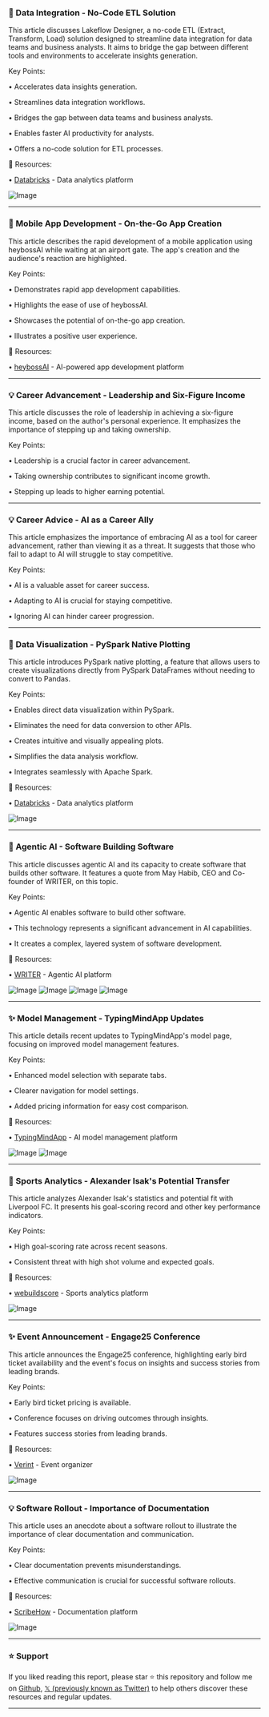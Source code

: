 ### 🤖 Data Integration - No-Code ETL Solution

This article discusses Lakeflow Designer, a no-code ETL (Extract, Transform, Load) solution designed to streamline data integration for data teams and business analysts.  It aims to bridge the gap between different tools and environments to accelerate insights generation.

Key Points:

• Accelerates data insights generation.


• Streamlines data integration workflows.


• Bridges the gap between data teams and business analysts.


• Enables faster AI productivity for analysts.


• Offers a no-code solution for ETL processes.



🔗 Resources:

• [Databricks](https://x.com/databricks) - Data analytics platform


![Image](https://pbs.twimg.com/media/Gt-z3hjXMAA2WvH?format=png&name=small)


---
### 🚀 Mobile App Development - On-the-Go App Creation

This article describes the rapid development of a mobile application using heybossAI while waiting at an airport gate.  The app's creation and the audience's reaction are highlighted.

Key Points:

• Demonstrates rapid app development capabilities.


• Highlights the ease of use of heybossAI.


• Showcases the potential of on-the-go app creation.


• Illustrates a positive user experience.



🔗 Resources:

• [heybossAI](https://x.com/heybossAI) - AI-powered app development platform


---
### 💡 Career Advancement - Leadership and Six-Figure Income

This article discusses the role of leadership in achieving a six-figure income, based on the author's personal experience. It emphasizes the importance of stepping up and taking ownership.

Key Points:

• Leadership is a crucial factor in career advancement.


• Taking ownership contributes to significant income growth.


• Stepping up leads to higher earning potential.



---
### 💡 Career Advice - AI as a Career Ally

This article emphasizes the importance of embracing AI as a tool for career advancement, rather than viewing it as a threat. It suggests that those who fail to adapt to AI will struggle to stay competitive.

Key Points:

• AI is a valuable asset for career success.


• Adapting to AI is crucial for staying competitive.


• Ignoring AI can hinder career progression.



---
### 🤖 Data Visualization - PySpark Native Plotting

This article introduces PySpark native plotting, a feature that allows users to create visualizations directly from PySpark DataFrames without needing to convert to Pandas.

Key Points:

• Enables direct data visualization within PySpark.


• Eliminates the need for data conversion to other APIs.


• Creates intuitive and visually appealing plots.


• Simplifies the data analysis workflow.


• Integrates seamlessly with Apache Spark.



🔗 Resources:

• [Databricks](https://x.com/databricks) - Data analytics platform


![Image](https://pbs.twimg.com/media/Gt54d9YWEAACv62?format=jpg&name=small)


---
### 🤖 Agentic AI - Software Building Software

This article discusses agentic AI and its capacity to create software that builds other software. It features a quote from May Habib, CEO and Co-founder of WRITER, on this topic.

Key Points:

• Agentic AI enables software to build other software.


• This technology represents a significant advancement in AI capabilities.


• It creates a complex, layered system of software development.



🔗 Resources:

• [WRITER](https://x.com/Get_Writer) - Agentic AI platform


![Image](https://pbs.twimg.com/media/Gt53nhQXUAAJpSN?format=jpg&name=360x360)
![Image](https://pbs.twimg.com/media/Gt53nhNXwAA9oEM?format=jpg&name=360x360)
![Image](https://pbs.twimg.com/media/Gt53nhPWcAAjBAj?format=jpg&name=360x360)
![Image](https://pbs.twimg.com/media/Gt53nhLXQAECJtS?format=jpg&name=360x360)


---
### ✨ Model Management - TypingMindApp Updates

This article details recent updates to TypingMindApp's model page, focusing on improved model management features.

Key Points:

• Enhanced model selection with separate tabs.


• Clearer navigation for model settings.


• Added pricing information for easy cost comparison.



🔗 Resources:

• [TypingMindApp](https://x.com/TypingMindApp) - AI model management platform


![Image](https://pbs.twimg.com/media/Gt37oK4bwAAfnwA?format=jpg&name=small)
![Image](https://pbs.twimg.com/media/Gt37pmuWUAEvwzq?format=jpg&name=small)


---
### 🤖 Sports Analytics - Alexander Isak's Potential Transfer

This article analyzes Alexander Isak's statistics and potential fit with Liverpool FC.  It presents his goal-scoring record and other key performance indicators.

Key Points:

• High goal-scoring rate across recent seasons.


• Consistent threat with high shot volume and expected goals.



🔗 Resources:

• [webuildscore](https://x.com/webuildscore) - Sports analytics platform


![Image](https://pbs.twimg.com/media/Gt5bsIWWYAADNzf?format=jpg&name=small)


---
### ✨ Event Announcement - Engage25 Conference

This article announces the Engage25 conference, highlighting early bird ticket availability and the event's focus on insights and success stories from leading brands.

Key Points:

• Early bird ticket pricing is available.


• Conference focuses on driving outcomes through insights.


• Features success stories from leading brands.



🔗 Resources:

• [Verint](https://x.com/Verint) - Event organizer


![Image](https://pbs.twimg.com/media/Gt5bZukWcAARrys?format=jpg&name=small)


---
### 💡 Software Rollout - Importance of Documentation

This article uses an anecdote about a software rollout to illustrate the importance of clear documentation and communication.

Key Points:

• Clear documentation prevents misunderstandings.


• Effective communication is crucial for successful software rollouts.



🔗 Resources:

• [ScribeHow](https://x.com/ScribeHow) - Documentation platform


![Image](https://pbs.twimg.com/media/Gt5ZzgDXoAAlvvJ?format=jpg&name=small)


---

### ⭐️ Support

If you liked reading this report, please star ⭐️ this repository and follow me on [Github](https://github.com/Drix10), [𝕏 (previously known as Twitter)](https://x.com/DRIX_10_) to help others discover these resources and regular updates.

---
